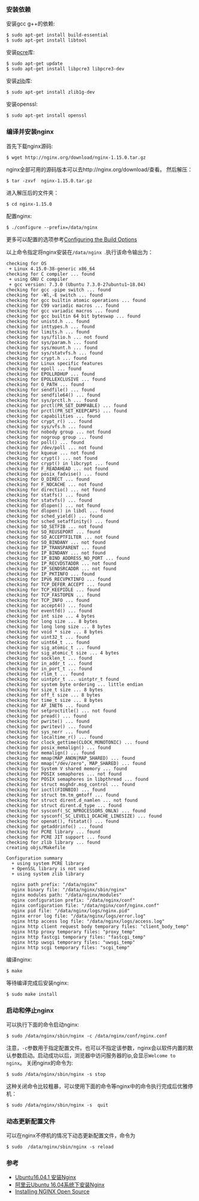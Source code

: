 ### 安装依赖
安装gcc g++的依赖:
```
$ sudo apt-get install build-essential
$ sudo apt-get install libtool
```
安装[pcre](http://www.pcre.org/)库:
```
$ sudo apt-get update
$ sudo apt-get install libpcre3 libpcre3-dev
```
安装[zlib](http://www.zlib.net/)库:
```
$ sudo apt-get install zlib1g-dev
```
安装openssl:
```
$ sudo apt-get install openssl
```

### 编译并安装nginx
首先下载nginx源码:
```
$ wget http://nginx.org/download/nginx-1.15.0.tar.gz
```
nginx全部可用的源码版本可以去http://nginx.org/download/查看。
然后解压：
```
$ tar -zxvf  nginx-1.15.0.tar.gz
```
进入解压后的文件夹：
```
$ cd nginx-1.15.0
```
配置nginx:
```
$ ./configure --prefix=/data/nginx 
```
更多可以配置的选项参考[Configuring the Build Options](https://docs.nginx.com/nginx/admin-guide/installing-nginx/installing-nginx-open-source/#configuring-the-build-options)


以上命令指定将nginx安装在`/data/nginx `.执行该命令输出为：
```
checking for OS
 + Linux 4.15.0-38-generic x86_64
checking for C compiler ... found
 + using GNU C compiler
 + gcc version: 7.3.0 (Ubuntu 7.3.0-27ubuntu1~18.04) 
checking for gcc -pipe switch ... found
checking for -Wl,-E switch ... found
checking for gcc builtin atomic operations ... found
checking for C99 variadic macros ... found
checking for gcc variadic macros ... found
checking for gcc builtin 64 bit byteswap ... found
checking for unistd.h ... found
checking for inttypes.h ... found
checking for limits.h ... found
checking for sys/filio.h ... not found
checking for sys/param.h ... found
checking for sys/mount.h ... found
checking for sys/statvfs.h ... found
checking for crypt.h ... found
checking for Linux specific features
checking for epoll ... found
checking for EPOLLRDHUP ... found
checking for EPOLLEXCLUSIVE ... found
checking for O_PATH ... found
checking for sendfile() ... found
checking for sendfile64() ... found
checking for sys/prctl.h ... found
checking for prctl(PR_SET_DUMPABLE) ... found
checking for prctl(PR_SET_KEEPCAPS) ... found
checking for capabilities ... found
checking for crypt_r() ... found
checking for sys/vfs.h ... found
checking for nobody group ... not found
checking for nogroup group ... found
checking for poll() ... found
checking for /dev/poll ... not found
checking for kqueue ... not found
checking for crypt() ... not found
checking for crypt() in libcrypt ... found
checking for F_READAHEAD ... not found
checking for posix_fadvise() ... found
checking for O_DIRECT ... found
checking for F_NOCACHE ... not found
checking for directio() ... not found
checking for statfs() ... found
checking for statvfs() ... found
checking for dlopen() ... not found
checking for dlopen() in libdl ... found
checking for sched_yield() ... found
checking for sched_setaffinity() ... found
checking for SO_SETFIB ... not found
checking for SO_REUSEPORT ... found
checking for SO_ACCEPTFILTER ... not found
checking for SO_BINDANY ... not found
checking for IP_TRANSPARENT ... found
checking for IP_BINDANY ... not found
checking for IP_BIND_ADDRESS_NO_PORT ... found
checking for IP_RECVDSTADDR ... not found
checking for IP_SENDSRCADDR ... not found
checking for IP_PKTINFO ... found
checking for IPV6_RECVPKTINFO ... found
checking for TCP_DEFER_ACCEPT ... found
checking for TCP_KEEPIDLE ... found
checking for TCP_FASTOPEN ... found
checking for TCP_INFO ... found
checking for accept4() ... found
checking for eventfd() ... found
checking for int size ... 4 bytes
checking for long size ... 8 bytes
checking for long long size ... 8 bytes
checking for void * size ... 8 bytes
checking for uint32_t ... found
checking for uint64_t ... found
checking for sig_atomic_t ... found
checking for sig_atomic_t size ... 4 bytes
checking for socklen_t ... found
checking for in_addr_t ... found
checking for in_port_t ... found
checking for rlim_t ... found
checking for uintptr_t ... uintptr_t found
checking for system byte ordering ... little endian
checking for size_t size ... 8 bytes
checking for off_t size ... 8 bytes
checking for time_t size ... 8 bytes
checking for AF_INET6 ... found
checking for setproctitle() ... not found
checking for pread() ... found
checking for pwrite() ... found
checking for pwritev() ... found
checking for sys_nerr ... found
checking for localtime_r() ... found
checking for clock_gettime(CLOCK_MONOTONIC) ... found
checking for posix_memalign() ... found
checking for memalign() ... found
checking for mmap(MAP_ANON|MAP_SHARED) ... found
checking for mmap("/dev/zero", MAP_SHARED) ... found
checking for System V shared memory ... found
checking for POSIX semaphores ... not found
checking for POSIX semaphores in libpthread ... found
checking for struct msghdr.msg_control ... found
checking for ioctl(FIONBIO) ... found
checking for struct tm.tm_gmtoff ... found
checking for struct dirent.d_namlen ... not found
checking for struct dirent.d_type ... found
checking for sysconf(_SC_NPROCESSORS_ONLN) ... found
checking for sysconf(_SC_LEVEL1_DCACHE_LINESIZE) ... found
checking for openat(), fstatat() ... found
checking for getaddrinfo() ... found
checking for PCRE library ... found
checking for PCRE JIT support ... found
checking for zlib library ... found
creating objs/Makefile

Configuration summary
  + using system PCRE library
  + OpenSSL library is not used
  + using system zlib library

  nginx path prefix: "/data/nginx"
  nginx binary file: "/data/nginx/sbin/nginx"
  nginx modules path: "/data/nginx/modules"
  nginx configuration prefix: "/data/nginx/conf"
  nginx configuration file: "/data/nginx/conf/nginx.conf"
  nginx pid file: "/data/nginx/logs/nginx.pid"
  nginx error log file: "/data/nginx/logs/error.log"
  nginx http access log file: "/data/nginx/logs/access.log"
  nginx http client request body temporary files: "client_body_temp"
  nginx http proxy temporary files: "proxy_temp"
  nginx http fastcgi temporary files: "fastcgi_temp"
  nginx http uwsgi temporary files: "uwsgi_temp"
  nginx http scgi temporary files: "scgi_temp"

```
编译nginx:
```
$ make
```
等待编译完成后安装nginx:
```
$ sudo make install
```

### 启动和停止nginx
可以执行下面的命令启动nginx:
```
$ sudo /data/nginx/sbin/nginx -c /data/nginx/conf/nginx.conf
```
注意，`-c`参数用于指定配置文件。也可以不指定该参数，nginx会以软件内置的默认参数启动。启动成功以后，浏览器中访问服务器的ip,会显示`Welcome to nginx`。
关闭nginx的命令为:
```
$ sudo /data/nginx/sbin/nginx -s stop
```
这种关闭命令比较粗暴，可以使用下面的命令等nginx中的命令执行完成后优雅停机：
```
$ sudo /data/nginx/sbin/nginx -s  quit
```
### 动态更新配置文件
可以在nginx不停机的情况下动态更新配置文件，命令为
```
$ sudo  /data/nginx/sbin/nginx -s reload
```



### 参考
- [Ubuntu16.04.1 安装Nginx](https://www.cnblogs.com/piscesLoveCc/p/5794926.html)
- [阿里云Ubuntu 16.04系统下安装Nginx](https://www.jianshu.com/p/cee284a90c0e)
- [Installing NGINX Open Source](https://docs.nginx.com/nginx/admin-guide/installing-nginx/installing-nginx-open-source/)